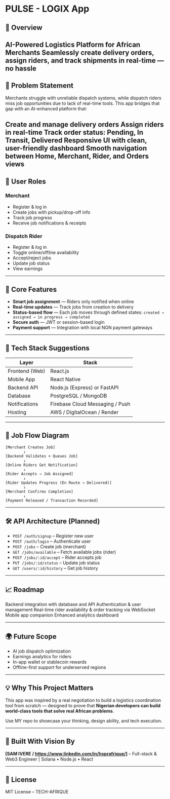 # PULSE - LOGIX App

## 🚀 Overview
AI-Powered Logistics Platform for African Merchants
Seamlessly create delivery orders, assign riders, and track shipments in real-time — no hassle
---

## 🎯 Problem Statement
Merchants struggle with unreliable dispatch systems, while dispatch riders miss job opportunities due to lack of real-time tools. This app bridges that gap with an AI-enhanced platform that:

Create and manage delivery orders
Assign riders in real-time
Track order status: Pending, In Transit, Delivered
Responsive UI with clean, user-friendly dashboard
Smooth navigation between Home, Merchant, Rider, and Orders views
---

## 👥 User Roles

### Merchant
- Register & log in
- Create jobs with pickup/drop-off info
- Track job progress
- Receive job notifications & receipts

### Dispatch Rider
- Register & log in
- Toggle online/offline availability
- Accept/reject jobs
- Update job status
- View earnings

---

## 📲 Core Features

- **Smart job assignment** — Riders only notified when online
- **Real-time updates** — Track jobs from creation to delivery
- **Status-based flow** — Each job moves through defined states: `created → assigned → in progress → completed`
- **Secure auth** — JWT or session-based login
- **Payment support** — Integration with local NGN payment gateways

---

## 🔧 Tech Stack Suggestions

| Layer            | Stack                          |
|------------------|---------------------------------|
| Frontend (Web)   | React.js                        |
| Mobile App       | React Native                    |
| Backend API      | Node.js (Express) or FastAPI    |
| Database         | PostgreSQL / MongoDB            |
| Notifications    | Firebase Cloud Messaging / Push |
| Hosting          | AWS / DigitalOcean / Render     |

---

## 🔄 Job Flow Diagram

```
[Merchant Creates Job] 
        ↓
[Backend Validates + Queues Job] 
        ↓
[Online Riders Get Notification] 
        ↓
[Rider Accepts → Job Assigned] 
        ↓
[Rider Updates Progress (En Route → Delivered)] 
        ↓
[Merchant Confirms Completion] 
        ↓
[Payment Released / Transaction Recorded]
```

---

## 🛠 API Architecture (Planned)

- `POST /auth/signup` – Register new user
- `POST /auth/login` – Authenticate user
- `POST /jobs` – Create job (merchant)
- `GET /jobs/available` – Fetch available jobs (rider)
- `POST /jobs/:id/accept` – Rider accepts job
- `PUT /jobs/:id/status` – Update job status
- `GET /users/:id/history` – Get job history

---

## 📈 Roadmap

Backend integration with database and API
Authentication & user management
Real-time rider availability & order tracking via WebSocket
Mobile app companion
Enhanced analytics dashboard

---

## 🌍 Future Scope

- AI job dispatch optimization
- Earnings analytics for riders
- In-app wallet or stablecoin rewards
- Offline-first support for underserved regions

---

## 💡 Why This Project Matters
This app was inspired by a real negotiation to build a logistics coordination tool from scratch — designed to prove that **Nigerian developers can build world-class tools that solve real African problems**.

Use MY repo to showcase your thinking, design ability, and tech execution.

---

## 🧠 Built With Vision By
**[SAM IVERE / https://www.linkedin.com/in/hsprafrique/]** – Full-stack & Web3 Engineer | Solana • Node.js • React

---

## 🔗 License
MIT License – TECH-AFRIQUE

